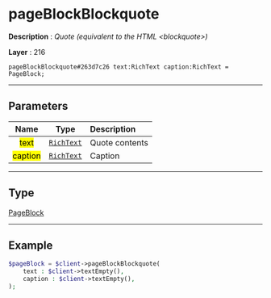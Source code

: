 # pageBlockBlockquote

**Description** : *Quote \(equivalent to the HTML &lt;blockquote&gt;\)*

**Layer** : 216

```tl
pageBlockBlockquote#263d7c26 text:RichText caption:RichText = PageBlock;
```

---

## Parameters

| Name | Type | Description |
| :---: | :---: | :--- |
| <mark>text</mark> | [`RichText`](type/RichText) | Quote contents |
| <mark>caption</mark> | [`RichText`](type/RichText) | Caption |

---

## Type

[PageBlock](type/PageBlock)

---

## Example

```php
$pageBlock = $client->pageBlockBlockquote(
	text : $client->textEmpty(),
	caption : $client->textEmpty(),
);
```